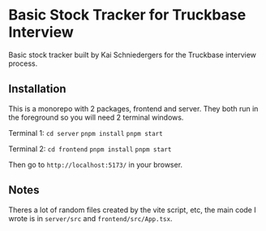 # Basic Stock Tracker for Truckbase Interview

Basic stock tracker built by Kai Schniedergers for the Truckbase interview process.

## Installation
This is a monorepo with 2 packages, frontend and server. They both run in the foreground so you will need 2 terminal windows.

Terminal 1:
`cd server`
`pnpm install`
`pnpm start`

Terminal 2:
`cd frontend`
`pnpm install`
`pnpm start`

Then go to `http://localhost:5173/` in your browser.

## Notes
Theres a lot of random files created by the vite script, etc, the main code I wrote is in `server/src` and `frontend/src/App.tsx`.